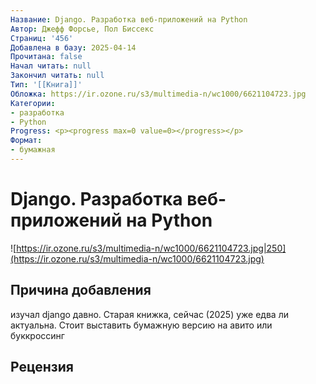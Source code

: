 ```yaml
---
Название: Django. Разработка веб-приложений на Python
Автор: Джефф Форсье, Пол Биссекс
Страниц: '456'
Добавлена в базу: 2025-04-14
Прочитана: false
Начал читать: null
Закончил читать: null
Тип: '[[Книга]]'
Обложка: https://ir.ozone.ru/s3/multimedia-n/wc1000/6621104723.jpg
Категории:
- разработка
- Python
Progress: <p><progress max=0 value=0></progress></p>
Формат:
- бумажная
---
```

# Django. Разработка веб-приложений на Python

![https://ir.ozone.ru/s3/multimedia-n/wc1000/6621104723.jpg|250](https://ir.ozone.ru/s3/multimedia-n/wc1000/6621104723.jpg)

## Причина добавления

изучал django давно. Старая книжка, сейчас (2025) уже едва ли актуальна. Стоит выставить бумажную версию на авито или буккроссинг

## Рецензия